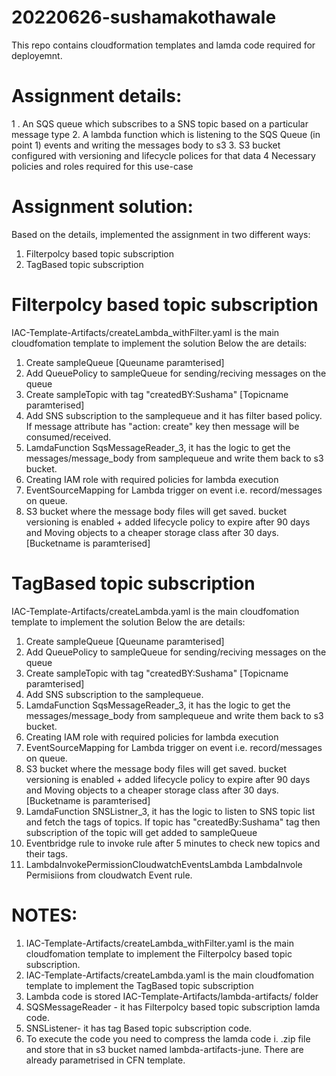 # 20220626-sushamakothawale

This repo contains cloudformation templates and lamda code required for deployemnt.

# Assignment details:
1 . An SQS queue which subscribes to a SNS topic based on a particular message type
2. A lambda function which is listening to the SQS Queue (in point 1) events and writing the
messages body to s3
3. S3 bucket configured with versioning and lifecycle polices for that data
4 Necessary policies and roles required for this use-case

# Assignment solution:
Based on the details, implemented the assignment in two different ways:
1. Filterpolcy based topic subscription
2. TagBased topic subscription

# Filterpolcy based topic subscription
  IAC-Template-Artifacts/createLambda_withFilter.yaml is the main cloudfomation template to implement the solution
  Below the are details:
  1. Create sampleQueue [Queuname paramterised]
  2. Add QueuePolicy to sampleQueue for sending/reciving messages on the queue
  3. Create sampleTopic with tag "createdBY:Sushama" [Topicname paramterised]
  4. Add SNS subscription to the samplequeue and it has filter based policy. If message attribute has "action: create" key then message will be consumed/received.
  5. LamdaFunction SqsMessageReader_3, it has the logic to get the messages/message_body from samplequeue and write them back to s3 bucket.
  6. Creating IAM role with required policies for lambda execution
  7. EventSourceMapping for Lambda trigger on event i.e. record/messages on queue.
  8. S3 bucket where the message body files will get saved. bucket versioning is enabled + added lifecycle policy to expire after 90 days and Moving objects to a cheaper storage class  after 30 days. [Bucketname is paramterised]

# TagBased topic subscription
  IAC-Template-Artifacts/createLambda.yaml is the main cloudfomation template to implement the solution
  Below the are details:
  1. Create sampleQueue [Queuname paramterised]
  2. Add QueuePolicy to sampleQueue for sending/reciving messages on the queue
  3. Create sampleTopic with tag "createdBY:Sushama" [Topicname paramterised]
  4. Add SNS subscription to the samplequeue.
  5. LamdaFunction SqsMessageReader_3, it has the logic to get the messages/message_body from samplequeue and write them back to s3 bucket.
  6. Creating IAM role with required policies for lambda execution
  7. EventSourceMapping for Lambda trigger on event i.e. record/messages on queue.
  8.  S3 bucket where the message body files will get saved. bucket versioning is enabled + added lifecycle policy to expire after 90 days and Moving objects to a cheaper storage class  after 30 days. [Bucketname is paramterised]
  9. LamdaFunction SNSListner_3, it has the logic to listen to SNS topic list and fetch the tags of topics. If topic has "createdBy:Sushama" tag then subscription of the topic will get added to sampleQueue
  10. Eventbridge rule to invoke rule after 5 minutes to check new topics and their tags.
  11. LambdaInvokePermissionCloudwatchEventsLambda LambdaInvole Permisiions from cloudwatch Event rule.

# NOTES:
  1. IAC-Template-Artifacts/createLambda_withFilter.yaml is the main cloudfomation template to implement the  Filterpolcy based topic subscription.
  2. IAC-Template-Artifacts/createLambda.yaml is the main cloudfomation template to implement the TagBased topic subscription
  3. Lambda code is stored IAC-Template-Artifacts/lambda-artifacts/ folder
  4. SQSMessageReader - it has Filterpolcy based topic subscription lamda code.
  5. SNSListener- it has tag Based topic subscription code.
  6. To execute the code you need to compress the lamda code i. .zip file and store that in s3 bucket named lambda-artifacts-june. There are already parametrised in CFN template.
